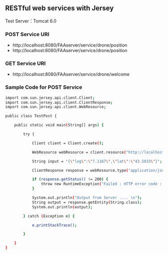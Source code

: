 ﻿## RESTful web services with Jersey
Test Server：Tomcat 6.0

### POST Service URI

- http://localhost:8080/FAAserver/service/drone/position
- http://localhost:8080/FAAserver/service/drone/position

### GET Service URI

- http://localhost:8080/FAAserver/service/drone/welcome

### Sample Code for POST Service

```sh
import com.sun.jersey.api.client.Client;
import com.sun.jersey.api.client.ClientResponse;
import com.sun.jersey.api.client.WebResource;

public class TestPost {

	public static void main(String[] args) {

		try {

			Client client = Client.create();

			WebResource webResource = client.resource("http://localhost:8080/FAAserver/service/drone/position");

			String input = "{\"log\":\"7.1167\",\"lat\":\"43.5833\"}";

			ClientResponse response = webResource.type("application/json").post(ClientResponse.class, input);

			if (response.getStatus() != 200) {
				throw new RuntimeException("Failed : HTTP error code : " + response.getStatus());
			}

			System.out.println("Output from Server .... \n");
			String output = response.getEntity(String.class);
			System.out.println(output);

		} catch (Exception e) {

			e.printStackTrace();

		}

	}
}
```